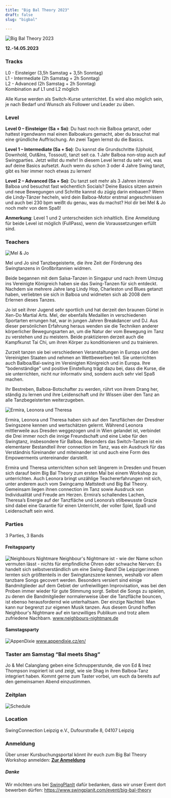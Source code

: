 ```yaml
---
title: "Big Bal Theory 2023"
draft: false
slug: "bigbal"

---
```


![Big Bal Theory 2023](../slider_bigbal_2023.png)

**12.-14.05.2023**

### Tracks
L0 - Einsteiger (3,5h Samstag + 3,5h Sonntag)  
L1 - Intermediate (2h Samstag + 2h Sonntag)  
L2 - Advanced (2h Samstag + 2h Sonntag)  
Kombination auf L1 und L2 möglich

Alle Kurse werden als Switch-Kurse unterrichtet. Es wird also möglich sein, je nach Bedarf und Wunsch als Follower und Leader zu üben.

### Level
**Level 0 – Einsteiger (Sa + So)**: Du hast noch nie Balboa getanzt, oder hattest irgendwann mal einen Balboakurs gemacht, aber du brauchst mal eine gründliche Auffrischung. An zwei Tagen lernst du die Basics.

**Level 1 – Intermediate (Sa + So)**: Du kannst die Grundschritte (Uphold, Downhold, Out&Ins, Tossout), tanzt seit ca. 1 Jahr Balboa non-stop auch auf Swingparties. Jetzt willst du mehr! In diesem Level lernst du sehr viel, was auf deine Basics aufsetzt. Auch wenn du schon 3 oder 4 Jahre Swing tanzt, gibt es hier immer noch etwas zu lernen!

**Level 2 – Advanced (Sa + So)**: Du tanzt seit mehr als 3 Jahren intensiv Balboa und besuchst fast wöchentlich Socials? Deine Basics sitzen astrein und neue Bewegungen und Schritte kannst du zügig darin einbauen? Wenn die Lindy-Tänzer hecheln, wird dein Balboa-Motor erstmal angeschmissen und auch bei 230 bpm weißt du genau, was du machst? Hol dir bei Mel & Jo noch mehr von dem Spaß!

**Anmerkung**: Level 1 und 2 unterscheiden sich inhaltlich. Eine Anmeldung für beide Level ist möglich (FullPass), wenn die Voraussetzungen erfüllt sind. 

### Teachers

![Mel & Jo](../mel_jo.jpg)

Mel und Jo sind Tanzbegeisterte, die ihre Zeit der Förderung des Swingtanzens in Großbritannien widmen. 
	 
Beide begannen mit dem Salsa-Tanzen in Singapur und nach ihrem Umzug ins Vereinigte Königreich haben sie das Swing-Tanzen für sich entdeckt. Nachdem sie mehrere Jahre lang Lindy Hop, Charleston und Blues getanzt haben, verliebten sie sich in Balboa und widmeten sich ab 2008 dem Erlernen dieses Tanzes.

Jo ist seit ihrer Jugend sehr sportlich und hat derzeit den braunen Gürtel in Xen-Do Martial Arts. Mel, der ebenfalls Medaillen in verschiedenen Sportarten errungen hat, war in jungen Jahren Breakdancer und DJ. Aus dieser persönlichen Erfahrung heraus wenden sie die Techniken anderer körperlicher Bewegungsarten an, um die Natur der vom Bewegung im Tanz zu verstehen und zu meistern. Beide praktizieren derzeit auch die Kampfkunst Tai Chi, um ihren Körper zu konditionieren und zu trainieren.

Zurzeit tanzen sie bei verschiedenen Veranstaltungen in Europa und den Vereinigten Staaten und nehmen an Wettbewerben teil. Sie unterrichten auch Balboa/Bal-swing im Vereinigten Königreich und in Europa. Ihre "bodenständige" und positive Einstellung trägt dazu bei, dass die Kurse, die sie unterrichten, nicht nur informativ sind, sondern auch sehr viel Spaß machen.

Ihr Bestreben, Balboa-Botschafter zu werden, rührt von ihrem Drang her, ständig zu lernen und ihre Leidenschaft und ihr Wissen über den Tanz an alle Tanzbegeisterten weiterzugeben.

![Ermira, Leonora und Theresa](../bigbal_beginner_teachers.jpg)

Ermira, Leonora und Theresa haben sich auf den Tanzflächen der Dresdner Swingszene kennen und wertschätzen gelernt. Während Leonora mittlerweile aus Dresden weggezogen und in Wien gelandet ist, verbindet die Drei immer noch die innige Freundschaft und eine Liebe für den Swingtanz, insbesondere für Balboa. Besonders das Switch-Tanzen ist ein elementarer Bestandteil ihrer connection im Tanz, was ein Ausdruck für das Verständnis füreinander und miteinander ist und auch eine Form des Empowerments untereinander darstellt. 

Ermira und Theresa unterrichten schon seit längerem in Dresden und freuen sich darauf beim Big Bal Theory zum ersten Mal bei einem Workshop zu unterrichten. Auch Leonora bringt unzählige Teachererfahrungen mit sich, unter anderem auch vom Swingcamp Mattstedt und Big Bal Theory. Gemeinsam liegen ihnen connection im Tanz sowie Ausdruck von Individualität und Freude am Herzen. Ermira’s schallendes Lachen, Theresa’s Energie auf der Tanzfläche und Leonora’s stilbewusste Grazie sind dabei eine Garantie für einen Unterricht, der voller Spiel, Spaß und Leidenschaft sein wird.

### Parties
3 Parties, 3 Bands

#### Freitagsparty
![Neighbours Nightmare](../neighbours-nightmare.jpg)
Neighbour's Nightmare ist - wie der Name schon vermuten lässt - nichts für empfindliche Ohren oder schwache Nerven: Es handelt sich selbstverständlich um eine Swing-Band! Die Leipziger:innen lernten sich größtenteils in der Swingtanzszene kennen, weshalb vor allem tanzbare Songs gecovert werden. Besonders versiert sind einige Bandmitglieder auf dem Gebiet der unfreiwilligen Improvisation, was bei den Proben immer wieder für gute Stimmung sorgt. Selbst die Songs zu spielen, zu denen die Bandmitglieder normalerweise über die Tanzfläche bouncen, ist ebenso herausfordernd wie unterhaltsam. Der einzige Nachteil: Man kann nur begrenzt zur eigenen Musik tanzen. Aus diesem Grund hoffen Neighbour's Nightmare auf ein tanzwilliges Publikum und trotz allem zufriedene Nachbarn. www.neighbours-nightmare.de

#### Samstagsparty
![AppenDixie](../appendixie.jpg)
www.appendixie.cz/en/


### Taster am Samstag “Bal meets Shag”
Jo & Mel Calanglang geben eine Schnupperstunde, die von Ed & Inez Thompson inspiriert ist und zeigt, wie sie Shag in ihren Balboa-Tanz integriert haben. Kommt gerne zum Taster vorbei, um euch da bereits auf den gemeinsamen Abend einzustimmen.

### Zeitplan

![Schedule](../BigBal2023_schedule.jpg)

### Location
SwingConnection Leipzig e.V., Dufourstraße 8, 04107 Leipzig

### Anmeldung
Über unser Kursbuchungsportal könnt ihr euch zum Big Bal Theory Workshop anmelden:
**[Zur Anmeldung](https://scl.swinggeeks.de/BBT2023/)**  

##### Danke
Wir möchten uns bei [SwingPlanIt](https://www.swingplanit.com/) dafür bedanken, dass wir unser Event dort bewerben dürfen: https://www.swingplanit.com/event/big-bal-theory
